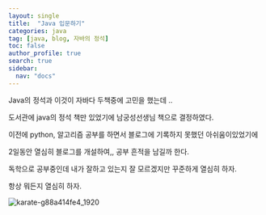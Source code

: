 ```yaml
---
layout: single
title:  "Java 입문하기"
categories: java
tag: [java, blog, 자바의 정석]
toc: false
author_profile: true
search: true
sidebar:
  nav: "docs"
---
```


Java의 정석과 이것이 자바다 두책중에 고민을 했는데 ..

도서관에 java의 정석 책만 있었기에 남궁성선생님 책으로 결정하였다.



이전에 python, 알고리즘 공부를 하면서 블로그에 기록하지 못했던 아쉬움이있었기에 

2일동안 열심히 블로그를 개설하여,, 공부 흔적을 남길까 한다.

독학으로 공부중인데 내가 잘하고 있는지 잘 모르겠지만 꾸준하게 열심히 하자.

항상 뭐든지 열심히 하자. 



![karate-g88a414fe4_1920](https://user-images.githubusercontent.com/88465943/143537181-65e55f9c-0b15-45b6-b6c3-aa09e8aa1dda.jpg)

